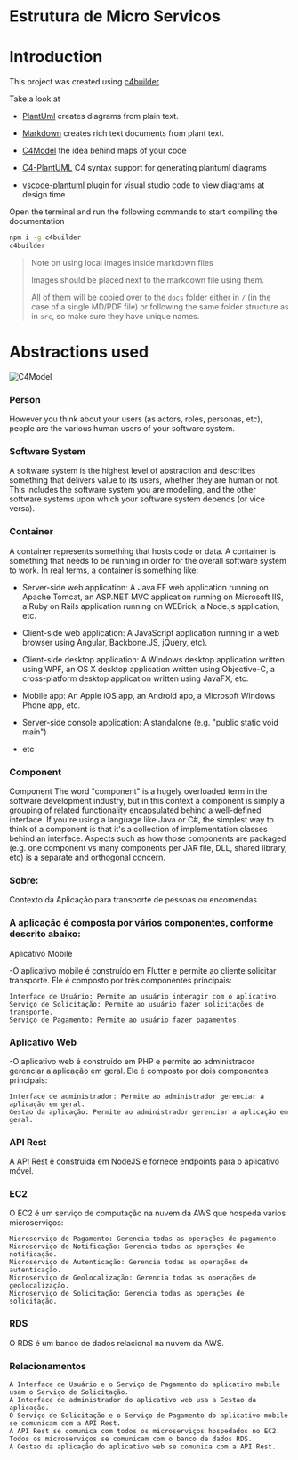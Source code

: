 # Estrutura de Micro Servicos

# Introduction

This project was created using [c4builder](https://adrianvlupu.github.io/C4-Builder/)

Take a look at 

- [PlantUml](http://plantuml.com/) creates diagrams from plain text.

- [Markdown](https://guides.github.com/features/mastering-markdown/) creates rich text documents from plant text.

- [C4Model](https://c4model.com/) the idea behind maps of your code

- [C4-PlantUML](https://github.com/RicardoNiepel/C4-PlantUML) C4 syntax support for generating plantuml diagrams

- [vscode-plantuml](https://github.com/qjebbs/vscode-plantuml) plugin for visual studio code to view diagrams at design time

Open the terminal and run the following commands to start compiling the documentation

```bash
npm i -g c4builder
c4builder
```

> Note on using local images inside markdown files
>
> Images should be placed next to the markdown file using them.
>
> All of them will be copied over to the `docs` folder either in `/` (in the case of a single MD/PDF file) or following the same folder structure as in `src`, so make sure they have unique names.  

# Abstractions used

![C4Model](https://c4model.com/img/abstractions.png)

### Person

However you think about your users (as actors, roles, personas, etc), people are the various human users of your software system. 

### Software System

A software system is the highest level of abstraction and describes something that delivers value to its users, whether they are human or not. This includes the software system you are modelling, and the other software systems upon which your software system depends (or vice versa). 

### Container

A container represents something that hosts code or data. A container is something that needs to be running in order for the overall software system to work. In real terms, a container is something like: 

- Server-side web application: A Java EE web application running on Apache Tomcat, an ASP.NET MVC application running on Microsoft IIS, a Ruby on Rails application running on WEBrick, a Node.js application, etc.

- Client-side web application: A JavaScript application running in a web browser using Angular, Backbone.JS, jQuery, etc).

- Client-side desktop application: A Windows desktop application written using WPF, an OS X desktop application written using Objective-C, a cross-platform desktop application written using JavaFX, etc.
- Mobile app: An Apple iOS app, an Android app, a Microsoft Windows Phone app, etc.

- Server-side console application: A standalone (e.g. "public static void main") 

- etc

### Component

Component
The word "component" is a hugely overloaded term in the software development industry, but in this context a component is simply a grouping of related functionality encapsulated behind a well-defined interface. If you're using a language like Java or C#, the simplest way to think of a component is that it's a collection of implementation classes behind an interface. Aspects such as how those components are packaged (e.g. one component vs many components per JAR file, DLL, shared library, etc) is a separate and orthogonal concern. 

### Sobre:

Contexto da Aplicação para transporte de pessoas ou encomendas

### A aplicação é composta por vários componentes, conforme descrito abaixo:
Aplicativo Mobile

-O aplicativo mobile é construído em Flutter e permite ao cliente solicitar transporte. Ele é composto por três componentes principais:

    Interface de Usuário: Permite ao usuário interagir com o aplicativo.
    Serviço de Solicitação: Permite ao usuário fazer solicitações de transporte.
    Serviço de Pagamento: Permite ao usuário fazer pagamentos.

### Aplicativo Web

-O aplicativo web é construído em PHP e permite ao administrador gerenciar a aplicação em geral. Ele é composto por dois componentes principais:

    Interface de administrador: Permite ao administrador gerenciar a aplicação em geral.
    Gestao da aplicação: Permite ao administrador gerenciar a aplicação em geral.

### API Rest

A API Rest é construída em NodeJS e fornece endpoints para o aplicativo móvel.

### EC2

O EC2 é um serviço de computação na nuvem da AWS que hospeda vários microserviços:

    Microserviço de Pagamento: Gerencia todas as operações de pagamento.
    Microserviço de Notificação: Gerencia todas as operações de notificação.
    Microserviço de Autenticação: Gerencia todas as operações de autenticação.
    Microserviço de Geolocalização: Gerencia todas as operações de geolocalização.
    Microserviço de Solicitação: Gerencia todas as operações de solicitação.

### RDS

O RDS é um banco de dados relacional na nuvem da AWS.
### Relacionamentos

    A Interface de Usuário e o Serviço de Pagamento do aplicativo mobile usam o Serviço de Solicitação.
    A Interface de administrador do aplicativo web usa a Gestao da aplicação.
    O Serviço de Solicitação e o Serviço de Pagamento do aplicativo mobile se comunicam com a API Rest.
    A API Rest se comunica com todos os microserviços hospedados no EC2.
    Todos os microserviços se comunicam com o banco de dados RDS.
    A Gestao da aplicação do aplicativo web se comunica com a API Rest.
